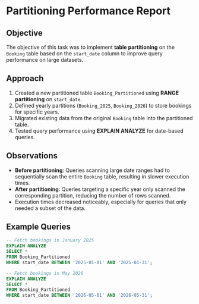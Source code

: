 # Partitioning Performance Report

## Objective
The objective of this task was to implement **table partitioning** on the `Booking` table based on the `start_date` column to improve query performance on large datasets.

## Approach
1. Created a new partitioned table `Booking_Partitioned` using **RANGE partitioning** on `start_date`.  
2. Defined yearly partitions (`Booking_2025`, `Booking_2026`) to store bookings for specific years.  
3. Migrated existing data from the original `Booking` table into the partitioned table.  
4. Tested query performance using **EXPLAIN ANALYZE** for date-based queries.

## Observations
- **Before partitioning**: Queries scanning large date ranges had to sequentially scan the entire `Booking` table, resulting in slower execution times.  
- **After partitioning**: Queries targeting a specific year only scanned the corresponding partition, reducing the number of rows scanned.  
- Execution times decreased noticeably, especially for queries that only needed a subset of the data.

## Example Queries
```sql
-- Fetch bookings in January 2025
EXPLAIN ANALYZE
SELECT *
FROM Booking_Partitioned
WHERE start_date BETWEEN '2025-01-01' AND '2025-01-31';

-- Fetch bookings in May 2026
EXPLAIN ANALYZE
SELECT *
FROM Booking_Partitioned
WHERE start_date BETWEEN '2026-05-01' AND '2026-05-31';
